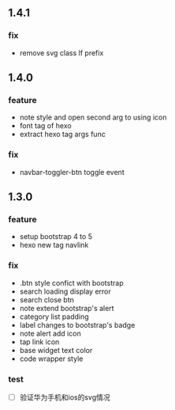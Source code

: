 ## 1.4.1

### fix
- remove svg class lf prefix

## 1.4.0

### feature
- note style and open second arg to using icon
- font tag of hexo
- extract hexo tag args func

### fix
- navbar-toggler-btn toggle event

## 1.3.0

### feature
- setup bootstrap 4 to 5
- hexo new tag navlink

### fix
- .btn style confict with bootstrap
- search loading display error
- search close btn
- note extend bootstrap's alert
- category list padding
- label changes to bootstrap's badge
- note alert add icon
- tap link icon
- base widget text color
- code wrapper style

### test

- [ ] 验证华为手机和ios的svg情况